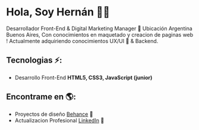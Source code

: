 
# Hola, Soy Hernán 👋🏼

Desarrollador Front-End & Digital Marketing Manager 🚀 Ubicación Argentina Buenos Aires, Con conocimientos en maquetado y creacion de paginas web !
Actualmente adquiriendo conocimientos UX/UI :art: & Backend.

## Tecnologias ⚡: 
- Desarrollo Front-End **HTML5, CSS3, JavaScript (junior)**
 
## Encontrame en 🌎: 
- Proyectos de diseño <a href="https://www.behance.net/IamHernanFlores"> Behance</a> 🎨
- Actualizacion Profesional <a href="https://www.linkedin.com/in/hern%C3%A1nfloresdeveloper/">LinkedIn</a> 💼
































